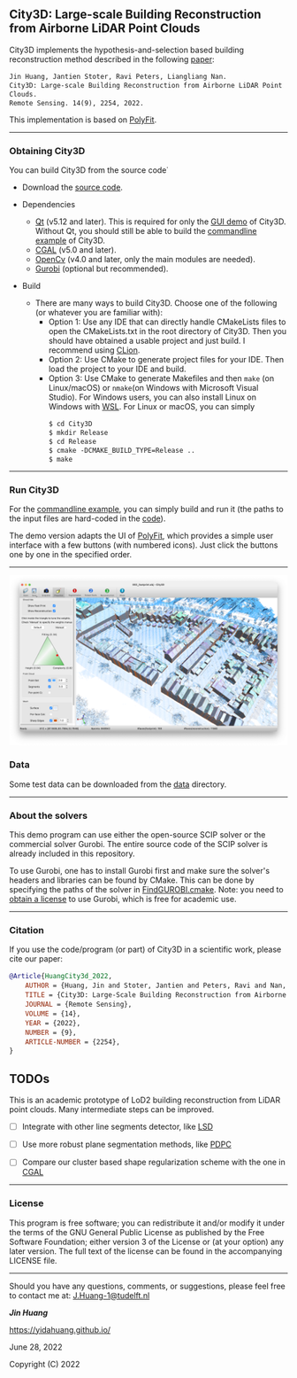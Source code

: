 ## City3D: Large-scale Building Reconstruction from Airborne LiDAR Point Clouds

City3D implements the hypothesis-and-selection based building reconstruction method described in the following [paper](https://www.mdpi.com/2072-4292/14/9/2254):
```
Jin Huang, Jantien Stoter, Ravi Peters, Liangliang Nan. 
City3D: Large-scale Building Reconstruction from Airborne LiDAR Point Clouds.
Remote Sensing. 14(9), 2254, 2022.
```

This implementation is based on [PolyFit](https://github.com/LiangliangNan/PolyFit).

---

### Obtaining City3D

You can build City3D from the source code˙

* Download the [source code](https://github.com/tudelft3d/City3D).
* Dependencies
    - [Qt](https://www.qt.io/) (v5.12 and later). This is required for only the [GUI demo](./City3D) of City3D. Without Qt, you should still be able to build the [commandline example](./Example) of City3D.
    - [CGAL](http://www.cgal.org/index.html) (v5.0 and later).
    - [OpenCv](https://opencv.org/releases/) (v4.0 and later, only the main modules are needed).
    - [Gurobi](https://www.gurobi.com/) (optional but recommended).

* Build
    - There are many ways to build City3D. Choose one of the following (or whatever you are familiar with):
        - Option 1: Use any IDE that can directly handle CMakeLists files to open the CMakeLists.txt in the root directory of City3D. Then you should have obtained a usable project and just build. I recommend using [CLion](https://www.jetbrains.com/clion/).
        - Option 2: Use CMake to generate project files for your IDE. Then load the project to your IDE and build.
        - Option 3: Use CMake to generate Makefiles and then `make` (on Linux/macOS) or `nmake`(on Windows with Microsoft Visual Studio). For Windows users,  you can also install Linux on Windows with  [WSL](https://docs.microsoft.com/en-us/windows/wsl/install). For Linux or macOS, you can simply
            ```
            $ cd City3D
            $ mkdir Release
            $ cd Release
            $ cmake -DCMAKE_BUILD_TYPE=Release ..
            $ make
            ```
---

### Run City3D
For the [commandline example](./Example), you can simply build and run it (the paths to the input files are hard-coded in the [code](./Example/main.cpp)).

The demo version adapts the UI of [PolyFit](https://github.com/LiangliangNan/PolyFit), which provides a simple user interface with a few buttons (with numbered icons). Just click the buttons one by one in the specified order.

---

<p align="center"> 
     <img src="./images/GUI.png" width="800"> 
</p>

### Data
Some test data can be downloaded from the [data](https://github.com/tudelft3d/City3D/tree/main/data) directory.

---

### About the solvers
This demo program can use either the open-source SCIP solver or the commercial solver Gurobi. The entire source code 
of the SCIP solver is already included in this repository.

To use Gurobi, one has to install Gurobi first and make sure the solver's headers and libraries 
can be found by CMake. This can be done by specifying the paths of the solver in [FindGUROBI.cmake](https://github.com/tudelft3d/City3D/blob/main/cmake/FindGUROBI.cmake). 
Note: you need to [obtain a license](https://www.gurobi.com/downloads/end-user-license-agreement-academic/) to use Gurobi, which is free for academic use.

---

### Citation
If you use the code/program (or part) of City3D in a scientific work, please cite our paper:

```bibtex
@Article{HuangCity3d_2022,
    AUTHOR = {Huang, Jin and Stoter, Jantien and Peters, Ravi and Nan, Liangliang},
    TITLE = {City3D: Large-Scale Building Reconstruction from Airborne LiDAR Point Clouds},
    JOURNAL = {Remote Sensing},
    VOLUME = {14},
    YEAR = {2022},
    NUMBER = {9},
    ARTICLE-NUMBER = {2254},
}

```

## TODOs
This is an academic prototype of LoD2 building reconstruction from LiDAR point clouds. Many intermediate steps can be improved.
- [ ] Integrate with other line segments detector, like [LSD](http://www.ipol.im/pub/art/2012/gjmr-lsd/?utm%20source=doi)
- [ ] Use more robust plane segmentation methods, like [PDPC](https://github.com/STORM-IRIT/Plane-Detection-Point-Cloud)
- [ ] Compare our cluster based shape regularization scheme with the one in [CGAL](https://doc.cgal.org/latest/Shape_regularization/index.html)
                           

---

### License
This program is free software; you can redistribute it and/or modify it under the terms of the GNU General Public License as published by the Free Software Foundation; either version 3 of the License or (at your option) any later version. The full text of the license can be found in the accompanying LICENSE file.

---

Should you have any questions, comments, or suggestions, please feel free to contact me at:
J.Huang-1@tudelft.nl 

**_Jin Huang_**

https://yidahuang.github.io/

June 28, 2022

Copyright (C) 2022 

